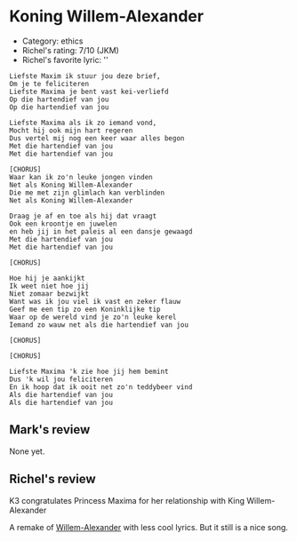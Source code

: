 # Koning Willem-Alexander

 * Category: ethics
 * Richel's rating: 7/10 (JKM)
 * Richel's favorite lyric: ''

```
Liefste Maxim ik stuur jou deze brief, 
Om je te feliciteren
Liefste Maxima je bent vast kei-verliefd 
Op die hartendief van jou
Op die hartendief van jou

Liefste Maxima als ik zo iemand vond,
Mocht hij ook mijn hart regeren
Dus vertel mij nog een keer waar alles begon
Met die hartendief van jou
Met die hartendief van jou

[CHORUS]
Waar kan ik zo'n leuke jongen vinden
Net als Koning Willem-Alexander
Die me met zijn glimlach kan verblinden
Net als Koning Willem-Alexander

Draag je af en toe als hij dat vraagt
Ook een kroontje en juwelen
en heb jij in het paleis al een dansje gewaagd
Met die hartendief van jou
Met die hartendief van jou

[CHORUS]

Hoe hij je aankijkt
Ik weet niet hoe jij
Niet zomaar bezwijkt
Want was ik jou viel ik vast en zeker flauw
Geef me een tip zo een Koninklijke tip
Waar op de wereld vind je zo'n leuke kerel
Iemand zo wauw net als die hartendief van jou

[CHORUS]

[CHORUS]

Liefste Maxima 'k zie hoe jij hem bemint 
Dus 'k wil jou feliciteren
En ik hoop dat ik ooit net zo'n teddybeer vind
Als die hartendief van jou
Als die hartendief van jou
```

## Mark's review

None yet.

## Richel's review

K3 congratulates Princess Maxima for her relationship with King Willem-Alexander

A remake of [Willem-Alexander](WillemAlexander.md) with less cool lyrics. But it still is a nice song.
